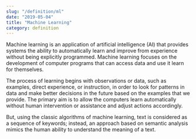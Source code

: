 ```yaml
---
slug: "/definition/ml"
date: "2019-05-04"
title: "Machine Learning"
category: definition
---
```

Machine learning is an application of artificial intelligence (AI) that provides systems the ability to automatically learn and improve from experience without being explicitly programmed. Machine learning focuses on the development of computer programs that can access data and use it learn for themselves.

The process of learning begins with observations or data, such as examples, direct experience, or instruction, in order to look for patterns in data and make better decisions in the future based on the examples that we provide. The primary aim is to allow the computers learn automatically without human intervention or assistance and adjust actions accordingly.

But, using the classic algorithms of machine learning, text is considered as a sequence of keywords; instead, an approach based on semantic analysis mimics the human ability to understand the meaning of a text.
